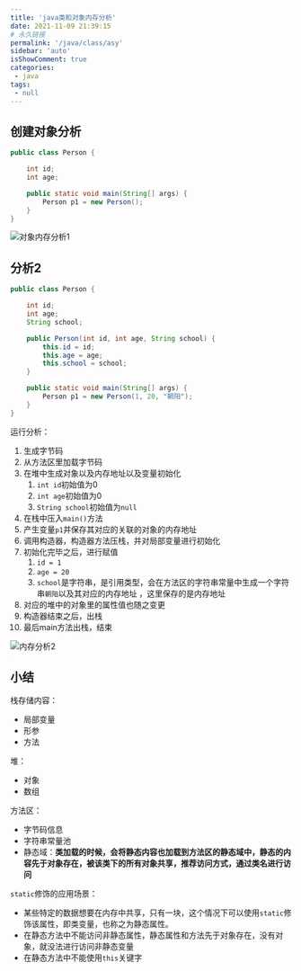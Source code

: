 ```yaml
---
title: 'java类和对象内存分析'
date: 2021-11-09 21:39:15
# 永久链接
permalink: '/java/class/asy'
sidebar: 'auto'
isShowComment: true
categories:
 - java
tags:
 - null
---
```




## 创建对象分析

```java
public class Person {

    int id;
    int age;

    public static void main(String[] args) {
        Person p1 = new Person();
    }
}

```

![对象内存分析1](https://gitee.com/wxvirus/img/raw/master/img/20211109214047.png)



## 分析2

```java
public class Person {

    int id;
    int age;
    String school;

    public Person(int id, int age, String school) {
        this.id = id;
        this.age = age;
        this.school = school;
    }

    public static void main(String[] args) {
        Person p1 = new Person(1, 20, "朝阳");
    }
}
```

运行分析：

1.   生成字节码
2.   从方法区里加载字节码
3.   在堆中生成对象以及内存地址以及变量初始化
     1.   `int id`初始值为0
     2.   `int age`初始值为0
     3.   `String school`初始值为`null`
4.   在栈中压入`main()`方法
5.   产生变量`p1`并保存其对应的关联的对象的内存地址
6.   调用构造器，构造器方法压栈，并对局部变量进行初始化
7.   初始化完毕之后，进行赋值
     1.   `id = 1`
     2.   `age = 20`
     3.   `school`是字符串，是引用类型，会在方法区的字符串常量中生成一个字符串`朝阳`以及其对应的内存地址 ，这里保存的是内存地址
8.   对应的堆中的对象里的属性值也随之变更
9.   构造器结束之后，出栈
10.   最后main方法出栈，结束



![内存分析2](https://gitee.com/wxvirus/img/raw/master/img/20211109220148.png)



## 小结

栈存储内容：

-   局部变量
-   形参
-   方法



堆：

-   对象
-   数组



方法区：

-   字节码信息
-   字符串常量池
-   静态域：**类加载的时候，会将静态内容也加载到方法区的静态域中，静态的内容先于对象存在，被该类下的所有对象共享，推荐访问方式，通过类名进行访问**



`static`修饰的应用场景：

-   某些特定的数据想要在内存中共享，只有一块，这个情况下可以使用`static`修饰该属性，即类变量，也称之为静态属性。
-   在静态方法中不能访问非静态属性，静态属性和方法先于对象存在，没有对象，就没法进行访问非静态变量
-   在静态方法中不能使用`this`关键字

